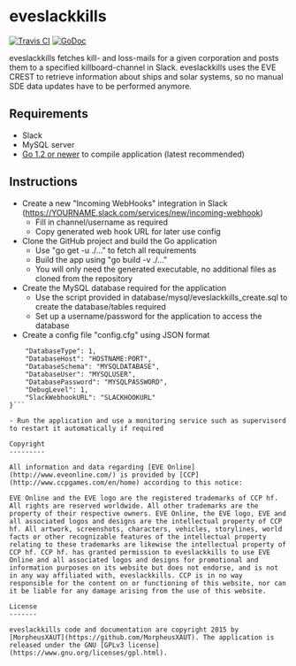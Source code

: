 eveslackkills
=======

[![Travis CI](https://travis-ci.org/MorpheusXAUT/eveslackkills.svg?branch=master)](https://travis-ci.org/MorpheusXAUT/eveslackkills) [![GoDoc](https://godoc.org/github.com/MorpheusXAUT/eveslackkills?status.svg)](https://godoc.org/github.com/MorpheusXAUT/eveslackkills)

eveslackkills fetches kill- and loss-mails for a given corporation and posts them to a specified killboard-channel in Slack. eveslackkills uses the EVE CREST to retrieve information about ships and solar systems, so no manual SDE data updates have to be performed anymore.

Requirements
---------

- Slack
- MySQL server
- [Go 1.2 or newer](https://golang.org/dl/) to compile application (latest recommended)


Instructions
---------

- Create a new "Incoming WebHooks" integration in Slack (https://YOURNAME.slack.com/services/new/incoming-webhook)
  - Fill in channel/username as required
  - Copy generated web hook URL for later use config
- Clone the GitHub project and build the Go application
  - Use "go get -u ./..." to fetch all requirements
  - Build the app using "go build -v ./..."
  - You will only need the generated executable, no additional files as cloned from the repository
- Create the MySQL database required for the application
  - Use the script provided in database/mysql/eveslackkills_create.sql to create the database/tables required
  - Set up a username/password for the application to access the database
- Create a config file "config.cfg" using JSON format

```{
	"DatabaseType": 1,
	"DatabaseHost": "HOSTNAME:PORT",
	"DatabaseSchema": "MYSQLDATABASE",
	"DatabaseUser": "MYSQLUSER",
	"DatabasePassword": "MYSQLPASSWORD",
	"DebugLevel": 1,
	"SlackWebhookURL": "SLACKHOOKURL"
}```

- Run the application and use a monitoring service such as supervisord to restart it automatically if required

Copyright
---------

All information and data regarding [EVE Online](http://www.eveonline.com/) is provided by [CCP](http://www.ccpgames.com/en/home) according to this notice:

EVE Online and the EVE logo are the registered trademarks of CCP hf. All rights are reserved worldwide. All other trademarks are the property of their respective owners. EVE Online, the EVE logo, EVE and all associated logos and designs are the intellectual property of CCP hf. All artwork, screenshots, characters, vehicles, storylines, world facts or other recognizable features of the intellectual property relating to these trademarks are likewise the intellectual property of CCP hf. CCP hf. has granted permission to eveslackkills to use EVE Online and all associated logos and designs for promotional and information purposes on its website but does not endorse, and is not in any way affiliated with, eveslackkills. CCP is in no way responsible for the content on or functioning of this website, nor can it be liable for any damage arising from the use of this website.

License
-------

eveslackkills code and documentation are copyright 2015 by [MorpheusXAUT](https://github.com/MorpheusXAUT). The application is released under the GNU [GPLv3 license](https://www.gnu.org/licenses/gpl.html).
